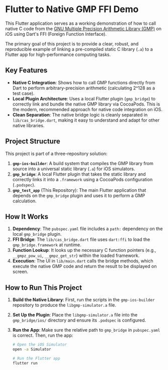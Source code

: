 # Flutter to Native GMP FFI Demo

This Flutter application serves as a working demonstration of how to call native C code from the [GNU Multiple Precision Arithmetic Library (GMP)](https://gmplib.org/) on iOS using Dart's FFI (Foreign Function Interface).

The primary goal of this project is to provide a clear, robust, and reproducible example of linking a pre-compiled static C library (`.a`) to a Flutter app for high-performance computing tasks.

## Key Features

-   **Native C Integration**: Shows how to call GMP functions directly from Dart to perform arbitrary-precision arithmetic (calculating 2^128 as a test case).
-   **Local Plugin Architecture**: Uses a local Flutter plugin (`gmp_bridge`) to correctly link and bundle the native GMP library via CocoaPods. This is the modern, recommended approach for native code integration on iOS.
-   **Clean Separation**: The native bridge logic is cleanly separated in `lib/cas_bridge.dart`, making it easy to understand and adapt for other native libraries.

## Project Structure

This project is part of a three-repository solution:

1.  **`gmp-ios-builder`**: A build system that compiles the GMP library from source into a universal static library (`.a`) for iOS simulators.
2.  **`gmp_bridge`**: A local Flutter plugin that takes the static library and correctly links it into a `.framework` using a CocoaPods configuration (`.podspec`).
3.  **`gmp_test_app`** (This Repository): The main Flutter application that depends on the `gmp_bridge` plugin and uses it to perform a GMP calculation.

## How It Works

1.  **Dependency**: The `pubspec.yaml` file includes a `path:` dependency on the local `gmp_bridge` plugin.
2.  **FFI Bridge**: The `lib/cas_bridge.dart` file uses `dart:ffi` to load the `gmp_bridge.framework` at runtime.
3.  **Function Lookup**: It looks up the necessary C function pointers (e.g., `__gmpz_pow_ui`, `__gmpz_get_str`) within the loaded framework.
4.  **Execution**: The UI in `lib/main.dart` calls the bridge methods, which execute the native GMP code and return the result to be displayed on screen.

## How to Run This Project

1.  **Build the Native Library**: First, run the scripts in the `gmp-ios-builder` repository to produce the `libgmp-simulator.a` file.
2.  **Set Up the Plugin**: Place the `libgmp-simulator.a` file into the `gmp_bridge/ios/` directory and ensure its `.podspec` is configured.
3.  **Run the App**: Make sure the relative path to `gmp_bridge` in `pubspec.yaml` is correct. Then, run the app:

    ```bash
    # Open the iOS Simulator
    open -a Simulator

    # Run the Flutter app
    flutter run
    ```